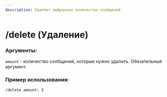 ```yaml
---
description: Удаляет выбранное количество сообщений
---
```


# /delete (Удаление)

### Аргументы:

`amount` - количество сообщений, которые нужно удалить. Обязательный аргумент.

### Пример использования:

`/delete amount: 5`
